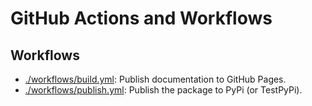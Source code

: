 # GitHub Actions and Workflows

## Workflows

- [./workflows/build.yml](./workflows/docs.yml): Publish documentation to GitHub Pages.
- [./workflows/publish.yml](./workflows/build.yml): Publish the package to PyPi (or TestPyPi).